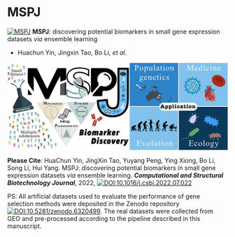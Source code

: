 # MSPJ
[![MSPJ](https://img.shields.io/badge/cqnu_MSPJ-black?style=for-the-badge&logo=icq&logolColor=42F425)](https://github.com/libcell/MSPJ)
**MSPJ**: discovering potential biomarkers in small gene expression datasets *via* ensemble learning 

- Huachun Yin, Jingxin Tao, Bo Li, *et al.*

<img src = "image/MSPJ-logo.jpg" width = "800" align = "middle"> 

**Please Cite**: HuaChun Yin, JingXin Tao, Yuyang Peng, Ying Xiong, Bo Li, Song Li, Hui Yang. MSPJ: discovering potential biomarkers in small gene expression datasets *via* ensemble learning. ***Computational and Structural Biotechnology Journal***, 2022, [![DOI:10.1016/j.csbj.2022.07.022](https://img.shields.io/badge/DOI-10.1016/j.csbj.2022.07.022-%3CCOLOR%3E.svg)](https://doi.org/10.1016/j.csbj.2022.07.022)

PS: All artificial datasets used to evaluate the performance of gene selection methods were deposited in the Zenodo repository [![DOI:10.5281/zenodo.6320499](https://zenodo.org/badge/DOI/10.5281/zenodo.6320499.svg)](https://doi.org/10.5281/zenodo.6320499). The real datasets were collected from GEO and pre-processed according to the pipeline described in this manuscript. 